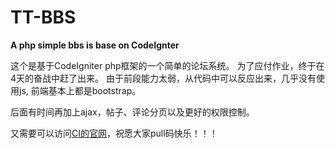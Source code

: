 # TT-BBS
**A php simple bbs is base on CodeIgnter**

这个是基于CodeIgniter php框架的一个简单的论坛系统。
为了应付作业，终于在4天的奋战中赶了出来。
由于前段能力太弱，从代码中可以反应出来，几乎没有使用js,
前端基本上都是bootstrap。

后面有时间再加上ajax，帖子、评论分页以及更好的权限控制。

又需要可以访问[CI的官网](http://codeigniter.org.cn/user_guide/)，祝愿大家pull码快乐！！！


